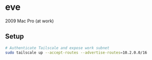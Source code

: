 # eve

2009 Mac Pro (at work)

## Setup

```bash
# Authenticate Tailscale and expose work subnet
sudo tailscale up --accept-routes --advertise-routes=10.2.0.0/16 
```

